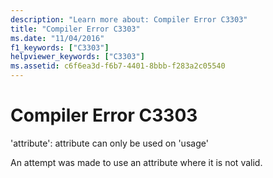 ```yaml
---
description: "Learn more about: Compiler Error C3303"
title: "Compiler Error C3303"
ms.date: "11/04/2016"
f1_keywords: ["C3303"]
helpviewer_keywords: ["C3303"]
ms.assetid: c6f6ea3d-f6b7-4401-8bbb-f283a2c05540
---
```

# Compiler Error C3303

'attribute': attribute can only be used on 'usage'

An attempt was made to use an attribute where it is not valid.
